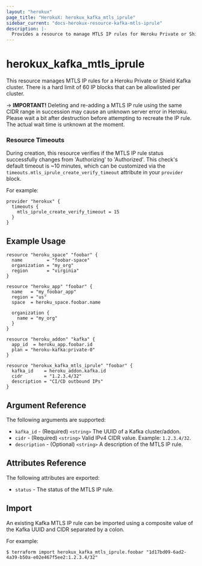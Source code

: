 ```yaml
---
layout: "herokux"
page_title: "HerokuX: herokux_kafka_mtls_iprule"
sidebar_current: "docs-herokux-resource-kafka-mtls-iprule"
description: |-
  Provides a resource to manage MTLS IP rules for Heroku Private or Shield Kafka.
---
```


# herokux\_kafka\_mtls\_iprule

This resource manages MTLS IP rules for a Heroku Private or Shield Kafka cluster. There is a hard limit of 60 IP blocks
that can be allowlisted per cluster.

-> **IMPORTANT!**
Deleting and re-adding a MTLS IP rule using the same CIDR range in succession may cause an unknown server error
in Heroku. Please wait a bit after destruction before attempting to recreate the IP rule.
The actual wait time is unknown at the moment.

### Resource Timeouts
During creation, this resource verifies if the MTLS IP rule status successfully changes from 'Authorizing' to 'Authorized'.
This check's default timeout is ~10 minutes, which can be customized via the `timeouts.mtls_iprule_create_verify_timeout`
attribute in your `provider` block.

For example:

```hcl-terraform
provider "herokux" {
  timeouts {
    mtls_iprule_create_verify_timeout = 15
  }
}
```

## Example Usage

```hcl-terraform
resource "heroku_space" "foobar" {
  name         = "foobar-space"
  organization = "my_org"
  region       = "virginia"
}

resource "heroku_app" "foobar" {
  name   = "my_foobar_app"
  region = "us"
  space  = heroku_space.foobar.name

  organization {
    name = "my_org"
  }
}

resource "heroku_addon" "kafka" {
  app_id  = heroku_app.foobar.id
  plan = "heroku-kafka:private-0"
}

resource "herokux_kafka_mtls_iprule" "foobar" {
  kafka_id    = heroku_addon.kafka.id
  cidr        = "1.2.3.4/32"
  description = "CI/CD outbound IPs"
}
```

## Argument Reference

The following arguments are supported:

* `kafka_id` - (Required) `<string>` The UUID of a Kafka cluster/addon.
* `cidr` - (Required) `<string>` Valid IPv4 CIDR value. Example: `1.2.3.4/32`.
* `description` - (Optional) `<string>` A description of the MTLS IP rule.

## Attributes Reference

The following attributes are exported:

* `status` - The status of the MTLS IP rule.

## Import

An existing Kafka MTLS IP rule can be imported using a composite value of the Kafka UUID and CIDR separated
by a colon.

For example:

```shell script
$ terraform import herokux_kafka_mtls_iprule.foobar "1d17bd09-6ad2-4a39-b50a-e02e467f5ee2:1.2.3.4/32"
```
